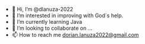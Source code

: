 - 👋 Hi, I’m @dlanuza-2022
- 👀 I’m interested in improving with God`s help.
- 🌱 I’m currently learning Java
- 💞️ I’m looking to collaborate on ...
- 📫 How to reach me dorian.lanuza2022@gmail.com

<!---
dlanuza-2022/dlanuza-2022 is a ✨ special ✨ repository because its `README.md` (this file) appears on your GitHub profile.
You can click the Preview link to take a look at your changes.
--->
